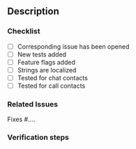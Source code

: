 ## Description
<!--
- What this pull request does.
- Bug fix, new feature, documentation change, etc.
-->

### Checklist
- [ ] Corresponding issue has been opened
- [ ] New tests added
- [ ] Feature flags added
- [ ] Strings are localized
- [ ] Tested for chat contacts
- [ ] Tested for call contacts

### Related Issues
Fixes #....

### Verification steps
<!--
Describe how to validate your changes.
- Include screen shots if applicable.
- Note if migrations are required.
-->